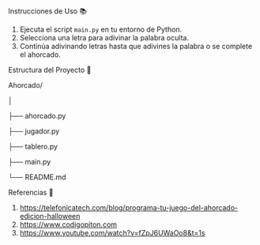 

Instrucciones de Uso 📚

1. Ejecuta el script `main.py` en tu entorno de Python.
2. Selecciona una letra para adivinar la palabra oculta.
3. Continúa adivinando letras hasta que adivines la palabra o se complete el ahorcado.

Estructura del Proyecto 📁

Ahorcado/

│

├── ahorcado.py

├── jugador.py

├── tablero.py

├── main.py

└── README.md


Referencias 📖


1. https://telefonicatech.com/blog/programa-tu-juego-del-ahorcado-edicion-halloween
2. https://www.codigopiton.com
3. https://www.youtube.com/watch?v=fZpJ6UWaOo8&t=1s
